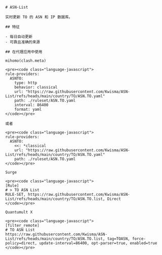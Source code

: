 
    # ASN-List
    
    实时更新 TO 的 ASN 和 IP 数据库。
    
    ## 特征
    
    - 每日自动更新
    - 可靠且准确的来源
    
    ## 在代理应用中使用
    
    mihomo(clash.meta)
   
    <pre><code class="language-javascript">
    rule-providers:
      ASNTO:
        type: http
        behavior: classical
        url: "https://raw.githubusercontent.com/Kwisma/ASN-List/refs/heads/main/country/TO/ASN.TO.yaml"
        path: ./ruleset/ASN.TO.yaml
        interval: 86400
        format: yaml
    </code></pre>

    或者

    <pre><code class="language-javascript">
    rule-providers:
      ASNTO:
        <<: *classical
        url: "https://raw.githubusercontent.com/Kwisma/ASN-List/refs/heads/main/country/TO/ASN.TO.yaml"
        path: ./ruleset/ASN.TO.yaml
    </code></pre>
    
    Surge
    
    <pre><code class="language-javascript">
    [Rule]
    # > TO ASN List
    RULE-SET, https://raw.githubusercontent.com/Kwisma/ASN-List/refs/heads/main/country/TO/ASN.TO.list, Direct
    </code></pre>
    
    Quantumult X
    
    <pre><code class="language-javascript">
    [filter_remote]
    # TO ASN List
    https://raw.githubusercontent.com/Kwisma/ASN-List/refs/heads/main/country/TO/ASN.TO.list, tag=TOASN, force-policy=direct, update-interval=86400, opt-parser=true, enabled=true
    </code></pre>
    